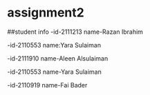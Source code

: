 # assignment2
##student info
-id-2111213
name-Razan Ibrahim

-id-2110553
name:Yara Sulaiman

-id-2111910
name-Aleen Alsulaiman

-id-2110553
name-Yara Sulaiman

-id-2110919
name-Fai Bader

